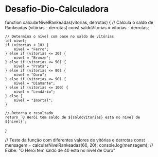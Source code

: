 # Desafio-Dio-Calculadora
function calcularNivelRankeadas(vitorias, derrotas) {
    // Calcula o saldo de Rankeadas (vitórias - derrotas)
    const saldoVitorias = vitorias - derrotas;

    // Determina o nível com base no saldo de vitórias
    let nivel;
    if (vitorias < 10) {
        nivel = "Ferro";
    } else if (vitorias <= 20) {
        nivel = "Bronze";
    } else if (vitorias <= 50) {
        nivel = "Prata";
    } else if (vitorias <= 80) {
        nivel = "Ouro";
    } else if (vitorias <= 90) {
        nivel = "Diamante";
    } else if (vitorias <= 100) {
        nivel = "Lendário";
    } else {
        nivel = "Imortal";
    }

    // Retorna o resultado
    return `O Herói tem saldo de ${saldoVitorias} está no nível de ${nivel}`;
}

// Teste da função com diferentes valores de vitórias e derrotas
const mensagem = calcularNivelRankeadas(60, 20);
console.log(mensagem); // Exibe: "O Herói tem saldo de 40 está no nível de Ouro"

